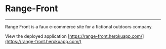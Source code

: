 # Range-Front
----
Range Front is a faux e-commerce site for a fictional outdoors company. 

View the deployed application [https://range-front.herokuapp.com/](https://range-front.herokuapp.com/)